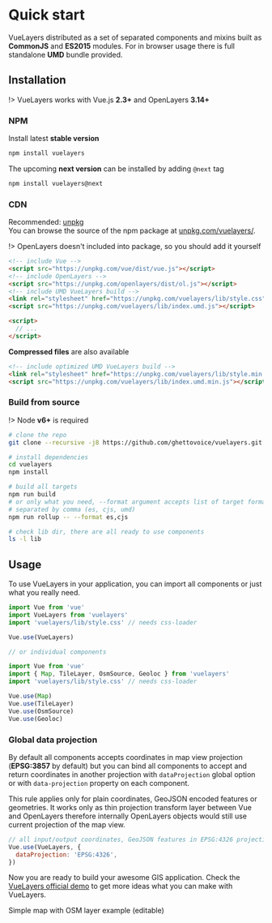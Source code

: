 # Quick start

VueLayers distributed as a set of separated components and mixins built as **CommonJS** and **ES2015** modules.
For in browser usage there is full standalone **UMD** bundle provided.

## Installation

!> VueLayers works with Vue.js **2.3+** and OpenLayers **3.14+**

### NPM

Install latest **stable version**

```bash
npm install vuelayers
``` 

The upcoming **next version** can be installed by adding `@next` tag

```bash
npm install vuelayers@next
```  

### CDN

Recommended: [unpkg](https://unpkg.com/)  
You can browse the source of the npm package at [unpkg.com/vuelayers/](https://unpkg.com/vuelayers/).

!> OpenLayers doesn't included into package, so you should add it yourself  

```html
<!-- include Vue -->
<script src="https://unpkg.com/vue/dist/vue.js"></script>
<!-- include OpenLayers -->
<script src="https://unpkg.com/openlayers/dist/ol.js"></script>
<!-- include UMD VueLayers build -->
<link rel="stylesheet" href="https://unpkg.com/vuelayers/lib/style.css">
<script src="https://unpkg.com/vuelayers/lib/index.umd.js"></script>

<script>
  // ...
</script>
```

**Compressed files** are also available

```html
<!-- include optimized UMD VueLayers build -->
<link rel="stylesheet" href="https://unpkg.com/vuelayers/lib/style.min.css">
<script src="https://unpkg.com/vuelayers/lib/index.umd.min.js"></script>
```


### Build from source

!> Node **v6+** is required

```bash
# clone the repo
git clone --recursive -j8 https://github.com/ghettovoice/vuelayers.git

# install dependencies
cd vuelayers
npm install

# build all targets
npm run build
# or only what you need, --format argument accepts list of target formats
# separated by comma (es, cjs, umd)
npm run rollup -- --format es,cjs

# check lib dir, there are all ready to use components
ls -l lib
```

## Usage

To use VueLayers in your application, you can import all components or just what you really need.

```js
import Vue from 'vue'
import VueLayers from 'vuelayers'
import 'vuelayers/lib/style.css' // needs css-loader

Vue.use(VueLayers)

// or individual components

import Vue from 'vue'
import { Map, TileLayer, OsmSource, Geoloc } from 'vuelayers'
import 'vuelayers/lib/style.css' // needs css-loader

Vue.use(Map)
Vue.use(TileLayer)
Vue.use(OsmSource)
Vue.use(Geoloc)
```

### Global data projection

By default all components accepts coordinates in map view projection (**EPSG:3857** by default)
but you can bind all components to accept and return coordinates in another projection with
`dataProjection` global option or with `data-projection` property on each component. 

This rule applies only for plain coordinates, GeoJSON encoded features or 
geometries. It works only as thin projection transform layer between Vue and OpenLayers therefore
internally OpenLayers objects would still use current projection of the map view.

```js
// all input/output coordinates, GeoJSON features in EPSG:4326 projection
Vue.use(VueLayers, {
  dataProjection: 'EPSG:4326',
})
```

Now you are ready to build your awesome GIS application. Check the [VueLayers official demo](demo.md) to get 
more ideas what you can make with VueLayers.

Simple map with OSM layer example (editable)

<vuep template="#example"></vuep>

<script v-pre type="text/x-template" id="example">
  <template>
    <div>
      <vl-map :load-tiles-while-animating="true" :load-tiles-while-interacting="true" style="height: 400px">
        <vl-view :zoom.sync="zoom" :center.sync="center" :rotation.sync="rotation" data-projection="EPSG:4326"></vl-view>

        <vl-geoloc @update:position="geolocPosition = $event" data-projection="EPSG:4326">
          <template slot-scope="geoloc">
            <vl-feature v-if="geoloc.position" id="position-feature">
              <vl-geom-point :coordinates="geoloc.position"></vl-geom-point>
              <vl-style-box>
                <vl-style-icon src="_media/marker.png" :scale="0.4" :anchor="[0.5, 1]"></vl-style-icon>
              </vl-style-box>
            </vl-feature>
          </template>
        </vl-geoloc>

        <vl-layer-tile id="osm">
          <vl-source-osm></vl-source-osm>
        </vl-layer-tile>
      </vl-map>
      <div style="padding: 20px">
        Zoom: {{ zoom }}<br>
        Center: {{ center }}<br>
        Rotation: {{ rotation }}<br>
        My geolocation: {{ geolocPosition }}
      </div>
    </div>
  </template>

  <script>
    export default {
      data () {
        return { 
          zoom: 2,
          center: [0, 0],
          rotation: 0,
          geolocPosition: undefined,
        }
      },
    }
  </script>
</script>